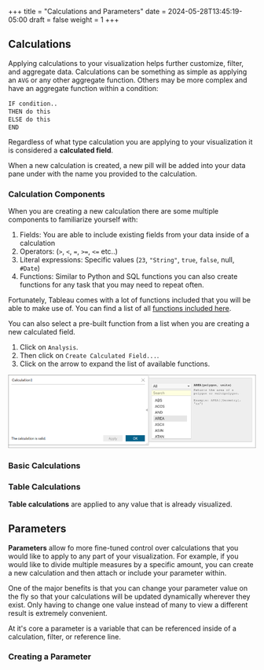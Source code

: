 +++
title = "Calculations and Parameters"
date = 2024-05-28T13:45:19-05:00
draft = false
weight = 1
+++

## Calculations

Applying calculations to your visualization helps further customize, filter, and aggregate data. Calculations can be something as simple as applying an `AVG` or any other aggregate function. Others may be more complex and have an aggregate function within a condition:

```console
IF condition..
THEN do this
ELSE do this
END
```

Regardless of what type calculation you are applying to your visualization it is considered a **calculated field**.

When a new calculation is created, a new pill will be added into your data pane under with the name you provided to the calculation.

### Calculation Components

When you are creating a new calculation there are some multiple components to familiarize yourself with:
1. Fields: You are able to include existing fields from your data inside of a calculation
1. Operators: (`>`, `<`, `=`, `>=`, `<=` etc..)
1. Literal expressions: Specific values (`23`, `"String"`, `true`, `false`, null, `#Date`)
1. Functions: Similar to Python and SQL functions you can also create functions for any task that you may need to repeat often.

Fortunately, Tableau comes with a lot of functions included that you will be able to make use of. You can find a list of all [functions included here](https://help.tableau.com/current/pro/desktop/en-us/functions_all_categories.htm).

You can also select a pre-built function from a list when you are creating a new calculated field.

1. Click on `Analysis`.
1. Then click on `Create Calculated Field...`.
1. Click on the arrow to expand the list of available functions.

![Creation of a new calculated field within Tableau public, expanding the list of available functions](pictures/tableau-available-functions.png?classes=border)

### Basic Calculations



### Table Calculations

**Table calculations** are applied to any value that is already visualized. 

## Parameters

**Parameters** allow fo more fine-tuned control over calculations that you would like to apply to any part of your visualization. For example, if you would like to divide multiple measures by a specific amount, you can create a new calculation and then attach or include your parameter within. 

One of the major benefits is that you can change your parameter value on the fly so that your calculations will be updated dynamically wherever they exist. Only having to change one value instead of many to view a different result is extremely convenient.

At it's core a parameter is a variable that can be referenced inside of a calculation, filter, or reference line.

### Creating a Parameter
